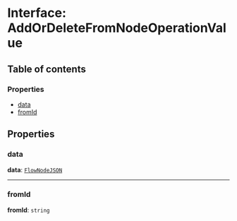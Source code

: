 # Interface: AddOrDeleteFromNodeOperationValue

## Table of contents

### Properties

* [data](/en/auto-docs/fixed-layout-editor/interfaces/AddOrDeleteFromNodeOperationValue.md#data)
* [fromId](/en/auto-docs/fixed-layout-editor/interfaces/AddOrDeleteFromNodeOperationValue.md#fromid)

## Properties

### data

**data**: [`FlowNodeJSON`](/en/auto-docs/fixed-layout-editor/interfaces/FlowNodeJSON.md)

***

### fromId

**fromId**: `string`
